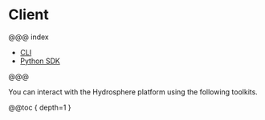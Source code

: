 # Client

@@@ index

* [CLI](cli.md)
* [Python SDK](sdk.md)

@@@

You can interact with the Hydrosphere platform using the following toolkits.

@@toc { depth=1 }
